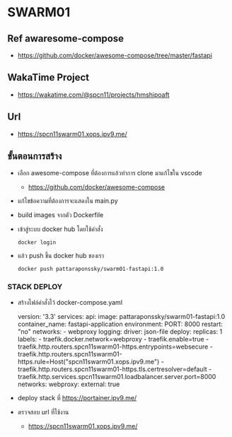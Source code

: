  # SWARM01
 ## Ref awaresome-compose
* https://github.com/docker/awesome-compose/tree/master/fastapi

 ## WakaTime Project
* https://wakatime.com/@spcn11/projects/hmshipoaft

 ## Url
* https://spcn11swarm01.xops.ipv9.me/

 ## ขั้นตอนการสร้าง

 - เลือก awesome-compose ที่ต้องการแล้วทำการ clone มาแก้ไขใน vscode

    - https://github.com/docker/awesome-compose

 - แก้ไขข้อความที่ต้องการจะแสดงใน main.py

 - build images จากตัว Dockerfile

 - เข้าสู่ระบบ docker hub โดยใช้คำสั่ง 

    ```docker login```

 - แล้ว push ขึ้น docker hub ของเรา

    ```docker push pattaraponssky/swarm01-fastapi:1.0```

 ### STACK DEPLOY

  - สร้างไฟล์คำสั่งไว้ docker-compose.yaml

      version: '3.3'
      services:
        api:
          image: pattaraponssky/swarm01-fastapi:1.0
          container_name: fastapi-application
          environment:
           PORT: 8000
          restart: "no"
          networks:
            - webproxy
          logging: 
            driver: json-file
          deploy:
            replicas: 1
            labels:
              - traefik.docker.network=webproxy
              - traefik.enable=true
              - traefik.http.routers.spcn11swarm01-https.entrypoints=websecure
              - traefik.http.routers.spcn11swarm01-https.rule=Host("spcn11swarm01.xops.ipv9.me")
              - traefik.http.routers.spcn11swarm01-https.tls.certresolver=default
              - traefik.http.services.spcn11swarm01.loadbalancer.server.port=8000   
      networks:
        webproxy:
          external: true

 - deploy stack ที่ https://portainer.ipv9.me/

 - ตรวจสอบ url ที่ใช้งาน
    
    - https://spcn11swarm01.xops.ipv9.me/
